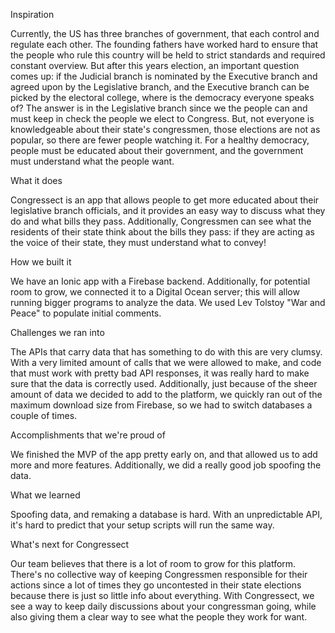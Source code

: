 Inspiration

Currently, the US has three branches of government, that each control and regulate each other. The founding fathers have worked hard to ensure that the people who rule this country will be held to strict standards and required constant overview. But after this years election, an important question comes up: if the Judicial branch is nominated by the Executive branch and agreed upon by the Legislative branch, and the Executive branch can be picked by the electoral college, where is the democracy everyone speaks of? The answer is in the Legislative branch since we the people can and must keep in check the people we elect to Congress. But, not everyone is knowledgeable about their state's congressmen, those elections are not as popular, so there are fewer people watching it. For a healthy democracy, people must be educated about their government, and the government must understand what the people want.

What it does

Congressect is an app that allows people to get more educated about their legislative branch officials, and it provides an easy way to discuss what they do and what bills they pass. Additionally, Congressmen can see what the residents of their state think about the bills they pass: if they are acting as the voice of their state, they must understand what to convey!

How we built it

We have an Ionic app with a Firebase backend. Additionally, for potential room to grow, we connected it to a Digital Ocean server; this will allow running bigger programs to analyze the data. We used Lev Tolstoy "War and Peace" to populate initial comments.

Challenges we ran into

The APIs that carry data that has something to do with this are very clumsy. With a very limited amount of calls that we were allowed to make, and code that must work with pretty bad API responses, it was really hard to make sure that the data is correctly used. Additionally, just because of the sheer amount of data we decided to add to the platform, we quickly ran out of the maximum download size from Firebase, so we had to switch databases a couple of times.

Accomplishments that we're proud of

We finished the MVP of the app pretty early on, and that allowed us to add more and more features. Additionally, we did a really good job spoofing the data.

What we learned

Spoofing data, and remaking a database is hard. With an unpredictable API, it's hard to predict that your setup scripts will run the same way.

What's next for Congressect

Our team believes that there is a lot of room to grow for this platform. There's no collective way of keeping Congressmen responsible for their actions since a lot of times they go uncontested in their state elections because there is just so little info about everything. With Congressect, we see a way to keep daily discussions about your congressman going, while also giving them a clear way to see what the people they work for want.
